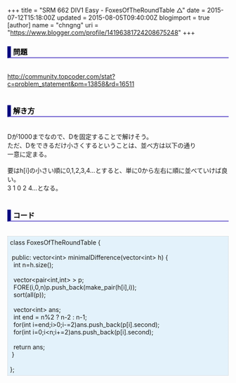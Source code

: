 +++
title = "SRM 662 DIV1 Easy - FoxesOfTheRoundTable △"
date = 2015-07-12T15:18:00Z
updated = 2015-08-05T09:40:00Z
blogimport = true 
[author]
	name = "chngng"
	uri = "https://www.blogger.com/profile/14196381724208675248"
+++

<div dir="ltr" style="text-align: left;" trbidi="on"><h3 style="border-bottom: 2px solid slateblue; border-left: 8px solid navy; color: black; padding: 0px 0px 1px 5px;">問題 <br /></h3><br /><a href="http://community.topcoder.com/stat?c=problem_statement&amp;pm=13858&amp;rd=16511" target="_blank">http://community.topcoder.com/stat?c=problem_statement&amp;pm=13858&amp;rd=16511</a><br /><br /><h3 style="border-bottom: 2px solid slateblue; border-left: 8px solid navy; color: black; padding: 0px 0px 1px 5px;">解き方 </h3><br />Dが1000までなので、Dを固定することで解けそう。<br />ただ、Dをできるだけ小さくするということは、並べ方は以下の通り<br />一意に定まる。<br /><br />要はh[i]の小さい順に0,1,2,3,4...とすると、単に0から左右に順に並べていけば良い。<br />3 1 0 2 4...となる。<br /><br /><h3 style="border-bottom: 2px solid slateblue; border-left: 8px solid navy; color: black; padding: 0px 0px 1px 5px;">コード </h3><br /><div style="background-color: #e3f2fb; border: 1px dotted #CCCCCC; padding: 5px;">class FoxesOfTheRoundTable {<br /><br /><span class="Apple-tab-span" style="white-space: pre;"> </span>public: vector&lt;int&gt; minimalDifference(vector&lt;int&gt; h) {<br /><span class="Apple-tab-span" style="white-space: pre;">  </span>int n=h.size();<br /><br /><span class="Apple-tab-span" style="white-space: pre;">  </span>vector&lt;pair&lt;int,int&gt; &gt; p;<br /><span class="Apple-tab-span" style="white-space: pre;">  </span>FORE(i,0,n)p.push_back(make_pair(h[i],i));<br /><span class="Apple-tab-span" style="white-space: pre;">  </span>sort(all(p));<br /><br /><span class="Apple-tab-span" style="white-space: pre;">  </span>vector&lt;int&gt; ans;<br /><span class="Apple-tab-span" style="white-space: pre;">  </span>int end = n%2 ? n-2 : n-1;<br /><span class="Apple-tab-span" style="white-space: pre;">  </span>for(int i=end;i&gt;0;i-=2)ans.push_back(p[i].second);<br /><span class="Apple-tab-span" style="white-space: pre;">  </span>for(int i=0;i&lt;n;i+=2)ans.push_back(p[i].second);<br /><br /><span class="Apple-tab-span" style="white-space: pre;">  </span>return ans;<br /><span class="Apple-tab-span" style="white-space: pre;"> </span>}<br /><br />};</div></div>

